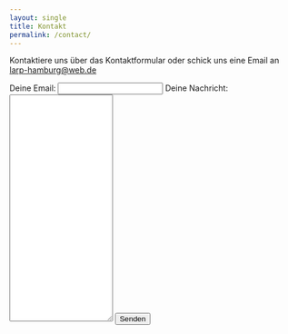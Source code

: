 ```yaml
---
layout: single
title: Kontakt
permalink: /contact/
---
```


Kontaktiere uns über das Kontaktformular oder schick uns eine Email an <larp-hamburg@web.de>

<!-- Contact form -->
<form
  action="https://formspree.io/f/mknaggpv"
  method="POST"
>
  <label>
    Deine Email:
    <input type="email" name="email">
  </label>
  <label>
    Deine Nachricht:
    <textarea name="message" style="height:400px"></textarea>
  </label>
  <!-- your other form fields go here -->
  <button type="submit">Senden</button>
</form>
